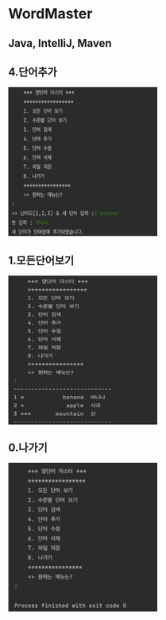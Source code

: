 # WordMaster

## Java, IntelliJ, Maven


## 4.단어추가
<img src = "screenshots/add.png" width="300" height="300" >


## 1.모든단어보기
<img src = "screenshots/showall.png" align = "center" width="300" height="300" >

## 0.나가기
<img src = "screenshots/exit.png" width="300" height="300" >



